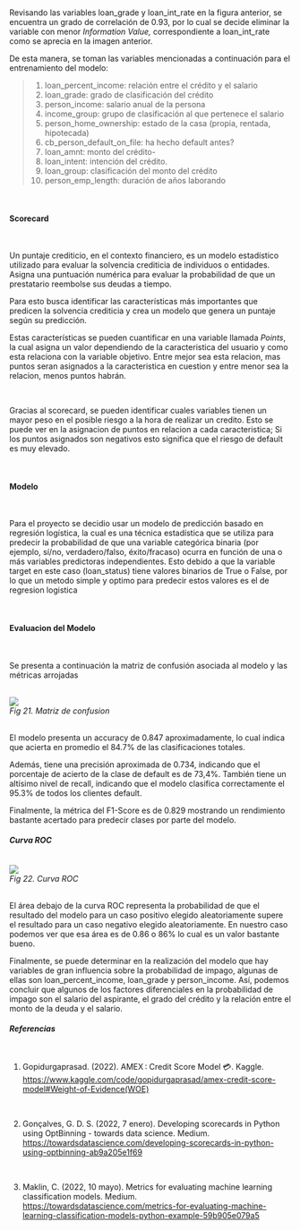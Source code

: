 <br>

Revisando las variables loan\_grade y loan\_int\_rate en la figura anterior, se encuentra un grado de correlación de 0.93, por lo cual se decide eliminar la variable con menor *Information Value,* correspondiente a loan\_int\_rate como se aprecia en la imagen anterior.

De esta manera, se toman las variables mencionadas a continuación para el entrenamiento del modelo:

> 1. loan\_percent\_income: relación entre el crédito y el salario
> 1. loan\_grade: grado de clasificación del crédito
> 1. person\_income: salario anual de la persona
> 1. income\_group: grupo de clasificación al que pertenece el salario
> 1. person\_home\_ownership: estado de la casa (propia, rentada, hipotecada)
> 1. cb\_person\_default\_on\_file: ha hecho default antes?
> 1. loan\_amnt: monto del crédito-
> 1. loan\_intent: intención del crédito.
> 1. loan\_group: clasificación del monto del crédito
> 1. person\_emp\_length: duración de años laborando

<br>

#### **Scorecard**

<br>

Un puntaje crediticio, en el contexto financiero, es un modelo estadístico utilizado para evaluar la solvencia crediticia de individuos o entidades. Asigna una puntuación numérica para evaluar la probabilidad de que un prestatario reembolse sus deudas a tiempo.

Para esto busca identificar las características más importantes que predicen la solvencia crediticia y crea un modelo que genera un puntaje según su predicción.

Estas características se pueden cuantificar en una variable llamada *Points*, la cual asigna un valor dependiendo de la caracteristica del usuario y como esta relaciona con la variable objetivo. Entre mejor sea esta relacion, mas puntos seran asignados a la caracteristica en cuestion y entre menor sea la relacion, menos puntos habrán. 

<br>

Gracias al scorecard, se pueden identificar cuales variables tienen un mayor peso en el posible riesgo a la hora de realizar un credito. Esto se puede ver en la asignacion de puntos en relacion a cada caracteristica; Si los puntos asignados son negativos esto significa que el riesgo de default es muy elevado.

<br>

#### **Modelo**

<br>

Para el proyecto se decidio usar un  modelo de predicción basado en regresión logística, la cual es una técnica estadística que se utiliza para predecir la probabilidad de que una variable categórica binaria (por ejemplo, sí/no, verdadero/falso, éxito/fracaso) ocurra en función de una o más variables predictoras independientes. Esto debido a que la variable target en este caso (loan_status) tiene valores binarios de True o False, por lo que un metodo simple y optimo para predecir estos valores es el de regresion logistica

<br>

#### **Evaluacion del Modelo**

<br>

Se presenta a continuación la matriz de confusión asociada al modelo y las métricas arrojadas 

<br>

<div class='img_doc_full'>
  <img src='https://imageshack.com/i/pmPxJDj3p'>
  <br>
  <em>Fig 21. Matriz de confusion</em>
</div>

<br>

El modelo presenta un accuracy de 0.847 aproximadamente, lo cual indica que acierta en promedio el 84.7% de las clasificaciones totales.

Además, tiene una precisión aproximada de 0.734, indicando que el porcentaje de acierto de la clase de default es de 73,4%. También tiene un altísimo nivel de recall, indicando que el modelo clasifica correctamente el 95.3% de todos los clientes default.

Finalmente, la métrica del F1-Score es de 0.829 mostrando un rendimiento bastante acertado para predecir clases por parte del modelo.

#### *Curva ROC*

<br>

<div class='img_doc_full'>
  <img src='https://imageshack.com/i/pmpx72jfp'>
  <br>
  <em>Fig 22. Curva ROC</em>
</div>

<br>

El área debajo de la curva ROC representa la probabilidad de que el resultado del modelo para un caso positivo elegido aleatoriamente supere el resultado para un caso negativo elegido aleatoriamente. En nuestro caso podemos ver que esa área es de 0.86 o 86% lo cual es un valor bastante bueno.

Finalmente, se puede determinar en la realización del modelo que hay variables de gran influencia sobre la probabilidad de impago, algunas de ellas son loan_percent_income, loan_grade y person_income. Así, podemos concluir que algunos de los factores diferenciales en la probabilidad de impago son el salario del aspirante, el grado del crédito y la relación entre el monto de la deuda y el salario. 

#### *Referencias*

<br>

1. Gopidurgaprasad. (2022). AMEX : Credit Score Model 💳. Kaggle. https://www.kaggle.com/code/gopidurgaprasad/amex-credit-score-model#Weight-of-Evidence(WOE)

<br>

2. Gonçalves, G. D. S. (2022, 7 enero). Developing scorecards in Python using OptBinning - towards data science. Medium. https://towardsdatascience.com/developing-scorecards-in-python-using-optbinning-ab9a205e1f69

<br>

3. Maklin, C. (2022, 10 mayo). Metrics for evaluating machine learning classification models. Medium. https://towardsdatascience.com/metrics-for-evaluating-machine-learning-classification-models-python-example-59b905e079a5